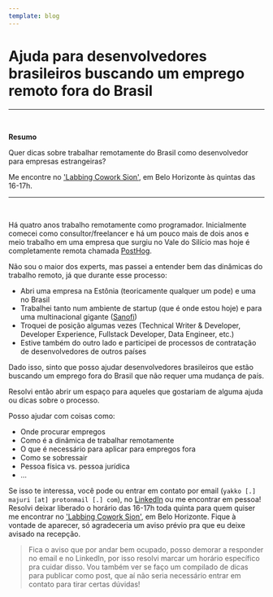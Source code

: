 ```yaml
---
template: blog
---
```


# Ajuda para desenvolvedores brasileiros buscando um emprego remoto fora do Brasil

------

<br />

**Resumo**

Quer dicas sobre trabalhar remotamente do Brasil como desenvolvedor para empresas estrangeiras?

Me encontre no ['Labbing Cowork Sion'](https://goo.gl/maps/UsjZwrt9KVmn163R6), em Belo Horizonte às quintas das 16-17h.

------

<br />

Há quatro anos trabalho remotamente como programador. Inicialmente comecei como consultor/freelancer e há um pouco mais de dois anos e meio trabalho em uma empresa que surgiu no Vale do Silício mas hoje é completamente remota chamada [PostHog](https://posthog.com).

Não sou o maior dos experts, mas passei a entender bem das dinâmicas do trabalho remoto, já que durante esse processo:

- Abri uma empresa na Estônia (teoricamente qualquer um pode) e uma no Brasil
- Trabalhei tanto num ambiente de startup (que é onde estou hoje) e para uma multinacional gigante ([Sanofi](https://www.sanofi.com/))
- Troquei de posição algumas vezes (Technical Writer & Developer, Developer Experience, Fullstack Developer, Data Engineer, etc.)
- Estive também do outro lado e participei de processos de contratação de desenvolvedores de outros países

Dado isso, sinto que posso ajudar desenvolvedores brasileiros que estão buscando um emprego fora do Brasil que não requer uma mudança de país.

Resolvi então abrir um espaço para aqueles que gostariam de alguma ajuda ou dicas sobre o processo. 

Posso ajudar com coisas como:

- Onde procurar empregos
- Como é a dinâmica de trabalhar remotamente
- O que é necessário para aplicar para empregos fora
- Como se sobressair
- Pessoa física vs. pessoa jurídica
- ...

Se isso te interessa, você pode ou entrar em contato por email (`yakko [.] majuri [at] protonmail [.] com`), no [LinkedIn](https://www.linkedin.com/in/yakko-majuri/) ou me encontrar em pessoa! Resolvi deixar liberado o horário das 16-17h toda quinta para quem quiser me encontrar no ['Labbing Cowork Sion'](https://goo.gl/maps/UsjZwrt9KVmn163R6), em Belo Horizonte. Fique à vontade de aparecer, só agradeceria um aviso prévio pra que eu deixe avisado na recepção.

> Fica o aviso que por andar bem ocupado, posso demorar a responder no email e no LinkedIn, por isso resolvi marcar um horário específico pra cuidar disso. Vou também ver se faço um compilado de dicas para publicar como post, que aí não seria necessário entrar em contato para tirar certas dúvidas!



